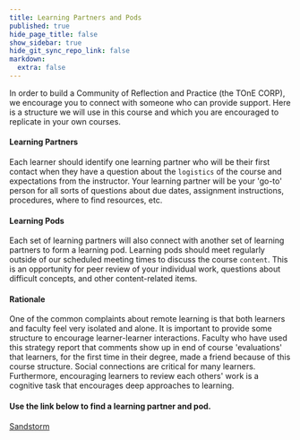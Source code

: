 ```yaml
---
title: Learning Partners and Pods
published: true
hide_page_title: false
show_sidebar: true
hide_git_sync_repo_link: false
markdown:
  extra: false
---
```


In order to build a Community of Reflection and Practice (the TOnE CORP), we encourage you to connect with someone who can provide support. Here is a structure we will use in this course and which you are encouraged to replicate in your own courses.

#### Learning Partners

Each learner should identify one learning partner who will be their first contact when they have a question about the `logistics` of the course and expectations from the instructor. Your learning partner will be your 'go-to' person for all sorts of questions about due dates, assignment instructions, procedures, where to find resources, etc.

#### Learning Pods

Each set of learning partners will also connect with another set of learning partners to form a learning pod. Learning pods should meet regularly outside of our scheduled meeting times to discuss the course `content`. This is an opportunity for peer review of your individual work, questions about difficult concepts, and other content-related items.

#### Rationale
One of the common complaints about remote learning is that both learners and faculty feel very isolated and alone. It is important to provide some structure to encourage learner-learner interactions. Faculty who have used this strategy report that comments show up in end of course 'evaluations' that learners, for the first time in their degree, made a friend because of this course structure. Social connections are critical for many learners. Furthermore, encouraging learners to review each others' work is a cognitive task that encourages deep approaches to learning.

#### Use the link below to find a learning partner and pod.

<a class="embedly-card" data-card-controls="0" href="https://bit.ly/tonecorp">Sandstorm</a>
<script async src="//cdn.embedly.com/widgets/platform.js" charset="UTF-8"></script>
